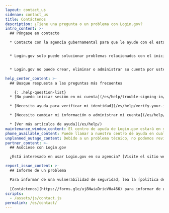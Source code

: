 ```yaml
---
layout: contact_us
sidenav: contact_us
title: Contáctenos
description: ¿Tiene una pregunta o un problema con Login.gov?
intro_content: >-
  ## Póngase en contacto

  * Contacte con la agencia gubernamental para que le ayude con el estado de su solicitud, membresía, cumplimiento de requisitos, beneficios u otros asuntos relacionados con su cuenta en esa agencia. La información de contacto se encuentra en el sitio web de la agencia.


  * Login.gov solo puede solucionar problemas relacionados con el inicio de sesión.


  * Login.gov no puede crear, eliminar o administrar su cuenta por usted, ni iniciar sesión en esa cuenta.

help_center_content: >-
  ## Busque respuesta a las preguntas más frecuentes

    {: .help-question-list}
  * [No puedo iniciar sesión en mi cuenta](/es/help/trouble-signing-in/overview/)

  * [Necesito ayuda para verificar mi identidad](/es/help/verify-your-identity/overview/)

  * [Necesito cambiar mi información o administrar mi cuenta](/es/help/manage-your-account/overview/)

  * [Ver más artículos de ayuda](/es/help/)
maintenance_window_content: El centro de ayuda de Login.gov estará en mantenimiento de <strong>%{start_time} a %{end_time}</strong>. Consulte los temas comunes siguientes para obtener ayuda.
phone_available_content: Puede llamar a nuestro centro de ayuda en cualquier momento al (844)&nbsp;875-6446.
unplanned_outage_content: Debido a un problema técnico, no podemos revisar las solicitudes de ayuda en línea.
partner_content: >-
  ## Asóciese con Login.gov

  ¿Está interesado en usar Login.gov en su agencia? [Visite el sitio web de nuestros asociados](/partners/) o [contacte con nosotros](/partners/business-inquiries/).

report_issue_content: >-
  ## Informe de un problema

  Para informar de una vulnerabilidad de seguridad, lea la [política de divulgación de vulnerabilidades](https://www.gsa.gov/vulnerability-disclosure-policy) y presente su informe por medio del [Bug Bounty Program de la GSA](https://hackerone.com/gsa_bbp).
   
  [Contáctenos](https://forms.gle/uj8NwiaDrieVHa466) para informar de una sospecha de phishing en el sitio de Login.gov o de un asociado.
scripts:
  - /assets/js/contact.js
permalink: /es/contact/
---
```


